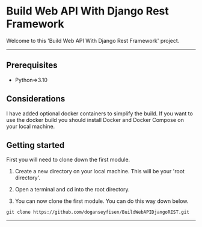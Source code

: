 # Build Web API With Django Rest Framework 
Welcome to this 'Build Web API With Django Rest Framework' project. 
***

## Prerequisites
- Python=>3.10

## Considerations
I have added optional docker containers to simplify the build. If you want to use the docker build you should install Docker and Docker Compose on your local machine.

## Getting started
First you will need to clone down the first module.

1) Create a new directory on your local machine. This will be your 'root directory'.

2) Open a terminal and cd into the root directory.

3) You can now clone the first module. You can do this way down below.

```
git clone https://github.com/doganseyfisen/BuildWebAPIDjangoREST.git
```

***
